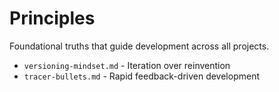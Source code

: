 # Principles

Foundational truths that guide development across all projects.

- `versioning-mindset.md` - Iteration over reinvention
- `tracer-bullets.md` - Rapid feedback-driven development
